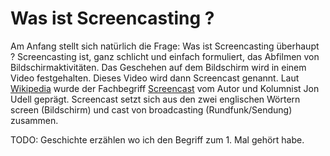 # Was ist Screencasting ?

Am Anfang stellt sich natürlich die Frage: Was ist Screencasting überhaupt ? 
Screencasting ist, ganz schlicht und einfach formuliert, das Abfilmen von Bildschirmaktivitäten. 
Das Geschehen auf dem Bildschirm wird in einem Video festgehalten. Dieses Video wird dann Screencast genannt.
Laut [Wikipedia](https://de.wikipedia.org/) wurde der Fachbegriff [Screencast](https://de.wikipedia.org/wiki/Screencast)
vom Autor und Kolumnist Jon Udell geprägt. Screencast setzt sich aus den zwei englischen Wörtern screen (Bildschirm) und cast von broadcasting (Rundfunk/Sendung) zusammen.
 

TODO: Geschichte erzählen wo ich den Begriff zum 1. Mal gehört habe.
